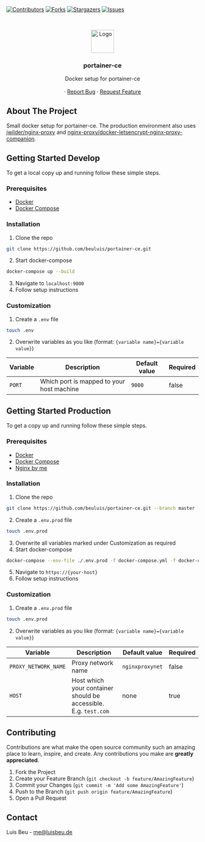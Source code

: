 [![Contributors][contributors-shield]][contributors-url]
[![Forks][forks-shield]][forks-url]
[![Stargazers][stars-shield]][stars-url]
[![Issues][issues-shield]][issues-url]

<!-- PROJECT LOGO -->
<br />
<p align="center">
  <img src="https://raw.githubusercontent.com/portainer/portainer/develop/app/assets/images/logo_alt.png" alt="Logo" height="60">

  <h3 align="center">portainer-ce</h3>

  <p align="center">
    Docker setup for portainer-ce
    <br />
    <br />
    ·
    <a href="https://github.com/beuluis/portainer-ce/issues">Report Bug</a>
    ·
    <a href="https://github.com/beuluis/portainer-ce/issues">Request Feature</a>
  </p>
</p>

<!-- ABOUT THE PROJECT -->

## About The Project

Small docker setup for portainer-ce. The production environment also uses [jwilder/nginx-proxy](https://github.com/nginx-proxy/nginx-proxy) and [nginx-proxy/docker-letsencrypt-nginx-proxy-companion](https://github.com/nginx-proxy/docker-letsencrypt-nginx-proxy-companion).

<!-- GETTING STARTED -->

## Getting Started Develop

To get a local copy up and running follow these simple steps.

### Prerequisites

- [Docker](https://docs.docker.com/get-docker/)
- [Docker Compose](https://docs.docker.com/compose/install/)

### Installation

1. Clone the repo

```sh
git clone https://github.com/beuluis/portainer-ce.git
```

2. Start docker-compose

```sh
docker-compose up --build
```

3. Navigate to `localhost:9000`
4. Follow setup instructions

### Customization

1. Create a `.env` file

```sh
touch .env
```

2. Overwrite variables as you like (format: `{variable name}={variable value}`)

| Variable | Description                               | Default value | Required |
| -------- | ----------------------------------------- | ------------- | -------- |
| `PORT`   | Which port is mapped to your host machine | `9000`        | false    |

## Getting Started Production

To get a copy up and running follow these simple steps.

### Prerequisites

- [Docker](https://docs.docker.com/get-docker/)
- [Docker Compose](https://docs.docker.com/compose/install/)
- [Nginx by me](https://github.com/beuluis/nginx)

### Installation

1. Clone the repo

```sh
git clone https://github.com/beuluis/portainer-ce.git --branch master
```

2. Create a `.env.prod` file

```sh
touch .env.prod
```

3. Overwrite all variables marked under Customization as required
4. Start docker-compose

```sh
docker-compose --env-file ./.env.prod -f docker-compose.yml -f docker-compose.production.yml up -d
```

5. Navigate to `https://{your-host}`
6. Follow setup instructions

### Customization

1. Create a `.env.prod` file

```sh
touch .env.prod
```

2. Overwrite variables as you like (format: `{variable name}={variable value}`)

| Variable             | Description                                                     | Default value   | Required |
| -------------------- | --------------------------------------------------------------- | --------------- | -------- |
| `PROXY_NETWORK_NAME` | Proxy network name                                              | `nginxproxynet` | false    |
| `HOST`               | Host which your container should be accessible. E.g. `test.com` | none            | true     |

<!-- CONTRIBUTING -->

## Contributing

Contributions are what make the open source community such an amazing place to learn, inspire, and create. Any contributions you make are **greatly appreciated**.

1. Fork the Project
2. Create your Feature Branch (`git checkout -b feature/AmazingFeature`)
3. Commit your Changes (`git commit -m 'Add some AmazingFeature'`)
4. Push to the Branch (`git push origin feature/AmazingFeature`)
5. Open a Pull Request

<!-- CONTACT -->

## Contact

Luis Beu - me@luisbeu.de

<!-- MARKDOWN LINKS & IMAGES -->
<!-- https://www.markdownguide.org/basic-syntax/#reference-style-links -->

[contributors-shield]: https://img.shields.io/github/contributors/beuluis/portainer-ce.svg?style=flat-square
[contributors-url]: https://github.com/beuluis/portainer-ce/graphs/contributors
[forks-shield]: https://img.shields.io/github/forks/beuluis/portainer-ce.svg?style=flat-square
[forks-url]: https://github.com/beuluis/portainer-ce/network/members
[stars-shield]: https://img.shields.io/github/stars/beuluis/portainer-ce.svg?style=flat-square
[stars-url]: https://github.com/beuluis/portainer-ce/stargazers
[issues-shield]: https://img.shields.io/github/issues/beuluis/portainer-ce.svg?style=flat-square
[issues-url]: https://github.com/beuluis/portainer-ce/issues
[license-shield]: https://img.shields.io/github/license/beuluis/portainer-ce.svg?style=flat-square
